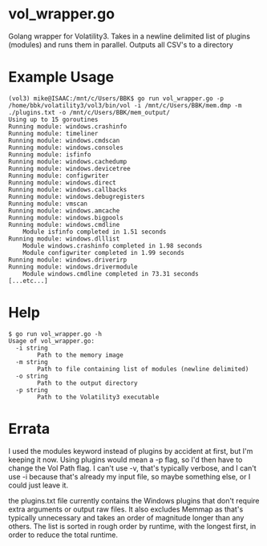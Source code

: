 # vol_wrapper.go
Golang wrapper for Volatility3. Takes in a newline delimited list of plugins (modules) and runs them in parallel. Outputs all CSV's to a directory

# Example Usage
```
(vol3) mike@ISAAC:/mnt/c/Users/BBK$ go run vol_wrapper.go -p /home/bbk/volatility3/vol3/bin/vol -i /mnt/c/Users/BBK/mem.dmp -m ./plugins.txt -o /mnt/c/Users/BBK/mem_output/
Using up to 15 goroutines
Running module: windows.crashinfo
Running module: timeliner
Running module: windows.cmdscan
Running module: windows.consoles
Running module: isfinfo
Running module: windows.cachedump
Running module: windows.devicetree
Running module: configwriter
Running module: windows.direct
Running module: windows.callbacks
Running module: windows.debugregisters
Running module: vmscan
Running module: windows.amcache
Running module: windows.bigpools
Running module: windows.cmdline
    Module isfinfo completed in 1.51 seconds
Running module: windows.dlllist
    Module windows.crashinfo completed in 1.98 seconds
    Module configwriter completed in 1.99 seconds
Running module: windows.driverirp
Running module: windows.drivermodule
    Module windows.cmdline completed in 73.31 seconds
[...etc...]
```
# Help
```
$ go run vol_wrapper.go -h
Usage of vol_wrapper.go:
  -i string
        Path to the memory image
  -m string
        Path to file containing list of modules (newline delimited)
  -o string
        Path to the output directory
  -p string
        Path to the Volatility3 executable
```

# Errata
I used the modules keyword instead of plugins by accident at first, but I'm keeping it now. Using plugins would mean a -p flag, so I'd then have to change the Vol Path flag. I can't use -v, that's typically verbose, and I can't use -i because that's already my input file, so maybe something else, or I could just leave it.

the plugins.txt file currently contains the Windows plugins that don't require extra arguments or output raw files. It also excludes Memmap as that's typically unnecessary and takes an order of magnitude longer than any others. The list is sorted in rough order by runtime, with the longest first, in order to reduce the total runtime.
